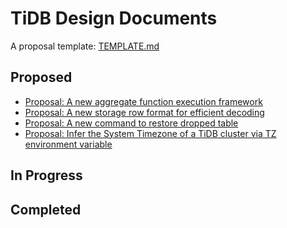# TiDB Design Documents

A proposal template: [TEMPLATE.md](./TEMPLATE.md)

## Proposed

- [Proposal: A new aggregate function execution framework](./2018-07-01-refactor-aggregate-framework.md)
- [Proposal: A new storage row format for efficient decoding](./2018-07-19-row-format.md)
- [Proposal: A new command to restore dropped table](./2018-08-10-restore-dropped-table.md)
- [Proposal: Infer the System Timezone of a TiDB cluster via TZ environment variable](./2018-09-10-adding-tz-env.md)

## In Progress

## Completed
